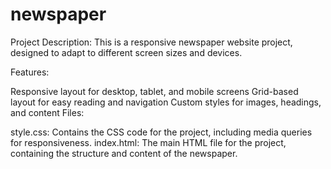 # newspaper

Project Description: This is a responsive newspaper website project, designed to adapt to different screen sizes and devices.

Features:

Responsive layout for desktop, tablet, and mobile screens
Grid-based layout for easy reading and navigation
Custom styles for images, headings, and content
Files:

style.css: Contains the CSS code for the project, including media queries for responsiveness.
index.html: The main HTML file for the project, containing the structure and content of the newspaper.
